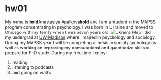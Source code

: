 # hw01


My name is **bold**Anastasiya Apalkova**bold** and I am a student in the MAPSS program concentrating in psychology. 
I was born in Ukraine and moved to Chicago with my family when I was seven years old. 
![Ukraine Map](https://geology.com/world/ukraine-map.gif)
I did my undergrad at [UW-Madison](https://www.wisc.edu/) where I majred in psychology and sociology. 
During my MAPSS year I will be completing a thesis in social psychology as well as working on improving my 
computational and quantitative skills to prepare for PhD study. 
During my free time I enjoy: 
1. reading 
2. listening to podcasts 
3. and going on walks